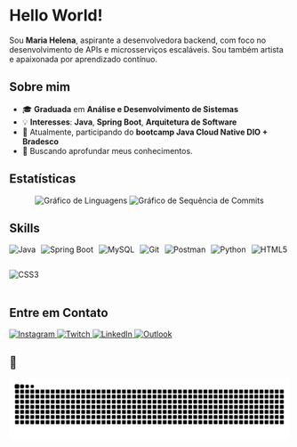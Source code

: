 # Hello World!

Sou **Maria Helena**, aspirante a desenvolvedora backend, com foco no desenvolvimento de APIs e microsserviços escaláveis. Sou também artista e apaixonada por aprendizado contínuo.

##  Sobre mim  
- 🎓 **Graduada** em **Análise e Desenvolvimento de Sistemas**  
- 💡 **Interesses**: **Java**, **Spring Boot**, **Arquitetura de Software**  
- 📌 Atualmente, participando do **bootcamp Java Cloud Native DIO + Bradesco**  
- 🌱 Buscando aprofundar meus conhecimentos.

##  Estatísticas

<div align="center">
  <img src="https://github-readme-stats.vercel.app/api/top-langs?username=squarcinihelena&locale=pt-br&hide_title=false&layout=compact&card_width=320&langs_count=5&theme=tokyonight&hide_border=false" height="150" alt="Gráfico de Linguagens" />
  <img src="https://streak-stats.demolab.com?user=squarcinihelena&locale=pt-br&mode=daily&theme=tokyonight&hide_border=false&border_radius=5" height="150" alt="Gráfico de Sequência de Commits" />
</div>

## Skills

<div style="display: flex; flex-wrap: wrap; gap: 10px;">
  <img src="https://img.shields.io/badge/Java-ED8B00?style=for-the-badge&logo=java&logoColor=white" alt="Java" height="35" />
  <img src="https://img.shields.io/badge/Spring%20Boot-6DB33F?style=for-the-badge&logo=springboot&logoColor=white" alt="Spring Boot" height="35" />
  <img src="https://img.shields.io/badge/MySQL-4479A1?style=for-the-badge&logo=mysql&logoColor=white" alt="MySQL" height="35" />
  <img src="https://img.shields.io/badge/Git-F05032?style=for-the-badge&logo=git&logoColor=white" alt="Git" height="35" />
  <img src="https://img.shields.io/badge/Postman-FF6C37?style=for-the-badge&logo=postman&logoColor=white" alt="Postman" height="35" />
  <img src="https://img.shields.io/badge/Python-3776AB?style=for-the-badge&logo=python&logoColor=white" alt="Python" height="35" />
  <img src="https://img.shields.io/badge/HTML5-E34F26?style=for-the-badge&logo=html5&logoColor=white" alt="HTML5" height="35" />
  <img src="https://img.shields.io/badge/CSS3-1572B6?style=for-the-badge&logo=css3&logoColor=white" alt="CSS3" height="35" />
</div>


##  Entre em Contato

<div align="left">
  <a href="https://www.instagram.com/squarcinihelena/">
    <img src="https://img.shields.io/static/v1?message=Instagram&logo=instagram&label=&color=E4405F&logoColor=white&labelColor=&style=for-the-badge" height="35" alt="Instagram" />
  </a>
  <a href="https://www.twitch.tv/squarcini">
    <img src="https://img.shields.io/static/v1?message=Twitch&logo=twitch&label=&color=9146FF&logoColor=white&labelColor=&style=for-the-badge" height="35" alt="Twitch" />
  </a>
  <a href="https://www.linkedin.com/in/maria-helena-squarcini-5319ba206/">
    <img src="https://img.shields.io/static/v1?message=LinkedIn&logo=linkedin&label=&color=0077B5&logoColor=white&labelColor=&style=for-the-badge" height="35" alt="LinkedIn" />
  </a>
  <a href="mailto:maria.helen@live.com">
    <img src="https://img.shields.io/static/v1?message=Outlook&logo=microsoft-outlook&label=&color=0078D4&logoColor=white&labelColor=&style=for-the-badge" height="35" alt="Outlook" />
  </a>
</div>

## 🐍 

<picture align="center">
  <source media="(prefers-color-scheme: dark)" srcset="https://raw.githubusercontent.com/squarcinihelena/squarcinihelena/output/github-contribution-grid-snake-dark.svg">
  <source media="(prefers-color-scheme: light)" srcset="https://raw.githubusercontent.com/squarcinihelena/squarcinihelena/output/github-contribution-grid-snake-dark.svg">
  <img align="center" alt="Animação da Grade de Contribuições do GitHub" src="https://raw.githubusercontent.com/squarcinihelena/squarcinihelena/output/github-contribution-grid-snake.svg">
</picture>


